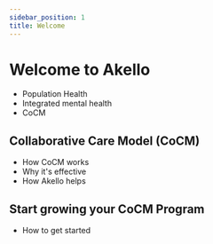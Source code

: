 ```yaml
---
sidebar_position: 1
title: Welcome
---
```


# Welcome to Akello

* Population Health
* Integrated mental health
* CoCM

## Collaborative Care Model (CoCM)

* How CoCM works
* Why it's effective
* How Akello helps

## Start growing your CoCM Program

* How to get started

